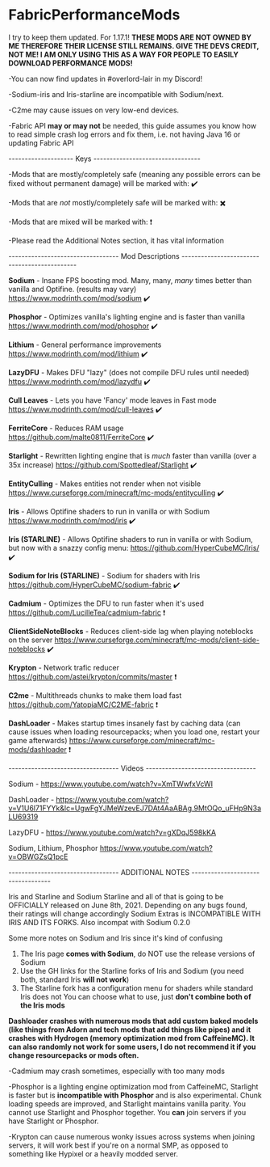 # FabricPerformanceMods
I try to keep them updated. For 1.17.1!
**THESE MODS ARE NOT OWNED BY ME THEREFORE THEIR LICENSE STILL REMAINS. GIVE THE DEVS CREDIT, NOT ME! I AM ONLY USING THIS AS A WAY FOR PEOPLE TO EASILY DOWNLOAD PERFORMANCE MODS!**

-You can now find updates in #overlord-lair in my Discord!

-Sodium-iris and Iris-starline are incompatible with Sodium/next.

-C2me may cause issues on very low-end devices.

-Fabric API **may or may not** be needed, this guide assumes you know how to read simple crash log errors and fix them, i.e. not having Java 16 or updating Fabric API

-------------------- Keys ---------------------------------

-Mods that are mostly/completely safe (meaning any possible errors can be fixed without permanent damage) will be marked with: ✔️

-Mods that are *not* mostly/completely safe will be marked with: ✖️

-Mods that are mixed will be marked with: ❗

-Please read the Additional Notes section, it has vital information

---------------------------------- Mod Descriptions ---------------------------------------------

**Sodium** - Insane FPS boosting mod. Many, many, *many* times better than vanilla and Optifine.  (results may vary) https://www.modrinth.com/mod/sodium ✔️

**Phosphor** - Optimizes vanilla's lighting engine and is faster than vanilla https://www.modrinth.com/mod/phosphor ✔️

**Lithium** - General performance improvements https://www.modrinth.com/mod/lithium ✔️

**LazyDFU** - Makes DFU "lazy" (does not compile DFU rules until needed) https://www.modrinth.com/mod/lazydfu ✔️

**Cull Leaves** - Lets you have 'Fancy' mode leaves in Fast mode https://www.modrinth.com/mod/cull-leaves ✔️

**FerriteCore** - Reduces RAM usage https://github.com/malte0811/FerriteCore ✔️

**Starlight** - Rewritten lighting engine that is *much* faster than vanilla (over a 35x increase) https://github.com/Spottedleaf/Starlight ✔️

**EntityCulling** - Makes entities not render when not visible https://www.curseforge.com/minecraft/mc-mods/entityculling ✔️

**Iris** - Allows Optifine shaders to run in vanilla or with Sodium https://www.modrinth.com/mod/iris ✔️

**Iris (STARLINE)** - Allows Optifine shaders to run in vanilla or with Sodium, but now with a snazzy config menu: https://github.com/HyperCubeMC/Iris/ ✔️

**Sodium for Iris (STARLINE)** - Sodium for shaders with Iris https://github.com/HyperCubeMC/sodium-fabric ✔️

**Cadmium** - Optimizes the DFU to run faster when it's used https://github.com/LucilleTea/cadmium-fabric ❗

**ClientSideNoteBlocks** - Reduces client-side lag when playing noteblocks on the server https://www.curseforge.com/minecraft/mc-mods/client-side-noteblocks ✔️

**Krypton** - Network trafic reducer https://github.com/astei/krypton/commits/master ❗

**C2me** - Multithreads chunks to make them load fast https://github.com/YatopiaMC/C2ME-fabric ❗




**DashLoader** - Makes startup times insanely fast by caching data (can cause issues when loading resourcepacks; when you load one, restart your game afterwards) https://www.curseforge.com/minecraft/mc-mods/dashloader  ❗

---------------------------------- Videos ----------------------------------

Sodium - https://www.youtube.com/watch?v=XmTWwfxVcWI

DashLoader - https://www.youtube.com/watch?v=V1U6l71FYYk&lc=UgwFgYJMeWzevEJ7DAt4AaABAg.9MtOQo_uFHp9N3aLU69319

LazyDFU - https://www.youtube.com/watch?v=gXDqJ598kKA

Sodium, Lithium, Phosphor https://www.youtube.com/watch?v=OBWGZsQ1pcE


---------------------------------- ADDITIONAL NOTES ----------------------------------

Iris and Starline and Sodium Starline and all of that is going to be OFFICIALLY released on June 8th, 2021. Depending on any bugs found, their ratings will change accordingly
Sodium Extras is INCOMPATIBLE WITH IRIS AND ITS FORKS. Also incompat with Sodium 0.2.0

Some more notes on Sodium and Iris since it's kind of confusing
1) The Iris page **comes with Sodium**, do NOT use the release versions of Sodium
2) Use the GH links for the Starline forks of Iris and Sodium (you need both, standard Iris **will not work**)
3) The Starline fork has a configuration menu for shaders while standard Iris does not
You can choose what to use, just **don't combine both of the Iris mods**

**Dashloader crashes with numerous mods that add custom baked models (like things from Adorn and tech mods that add things like pipes) and it crashes with Hydrogen (memory optimization mod from CaffeineMC). It can also randomly not work for some users, I do not recommend it if you change resourcepacks or mods often.**

-Cadmium may crash sometimes, especially with too many mods

-Phosphor is a lighting engine optimization mod from CaffeineMC, Starlight is faster but is **incompatible with Phosphor** and is also experimental. Chunk loading speeds are improved, and Starlight maintains vanilla parity. You cannot use Starlight and Phosphor together. You **can** join servers if you have Starlight or Phosphor.

-Krypton can cause numerous wonky issues across systems when joining servers, it will work best if you're on a normal SMP, as opposed to something like Hypixel or a heavily modded server.
